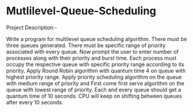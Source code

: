# Mutlilevel-Queue-Scheduling
Project Description:-

Write a program for multilevel queue scheduling algorithm. 
There must be three queues generated.
There must be specific range of priority associated with every queue. 
Now prompt the user to enter number of processes along with their priority and burst time.
Each process must occupy the respective queue with specific priority range according to its priority.
Apply Round Robin algorithm with quantum time 4 on queue with highest priority range.
Apply priority scheduling algorithm on the queue with medium range of priority and First come first serve algorithm on the queue with lowest range of priority. 
Each and every queue should get a quantum time of 10 seconds.
CPU will keep on shifting between queues after every 10 seconds.

